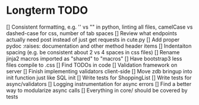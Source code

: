 Longterm TODO
===

[] Consistent formatting, e.g. '' vs "" in python, linting all files, camelCase vs dashed-case for css, number of tab spaces
[] Review what endpoints actually need post instead of just get requests in cute.py
[] Add proper pydoc :raises: documentation and other method header items
[] Indentaiton spacing (e.g. be consistent about 2 vs 4 spaces in css files)
[] Rename jinja2 macros imported as "shared" to "macros"
[] Have bootstrap3 less files compile to .css
[] Find TODOs in code
[] Validation framework on server
[] Finish implementing validators client-side
[] Move zdb bringup into init function just like SQL init
[] Write tests for ShoppingList
[] Write tests for async/validators
[] Logging instrumentation for async errors
[] Find a better way to modularize async calls
[] Everything in core/ should be covered by tests